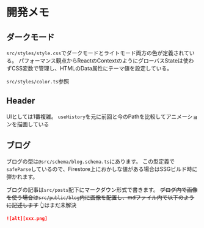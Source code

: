 

# 開発メモ

## ダークモード

`src/styles/style.css`でダークモードとライトモード両方の色が定義されている。
パフォーマンス観点からReactのContextのようにグローバスStateは使わずCSS変数で管理し、HTMLのData属性にテーマ値を設定している。

`src/styles/color.ts`参照

## Header

UIとしては1番複雑。
`useHistory`を元に前回と今のPathを比較してアニメーションを描画している

## ブログ

ブログの型は`@src/schema/blog.schema.ts`にあります。
この型定義で`safeParse`しているので、Firestore上におかしな値がある場合はSSGビルド時に弾かれます。

ブログの記事は`src/posts`配下にマークダウン形式で書きます。
~~ブログ内で画像を使う場合は`src/public/blog`内に画像を配置し、mdファイル内で以下のように記述します~~
👆はまだ未解決

```md
![alt][xxx.png]
```